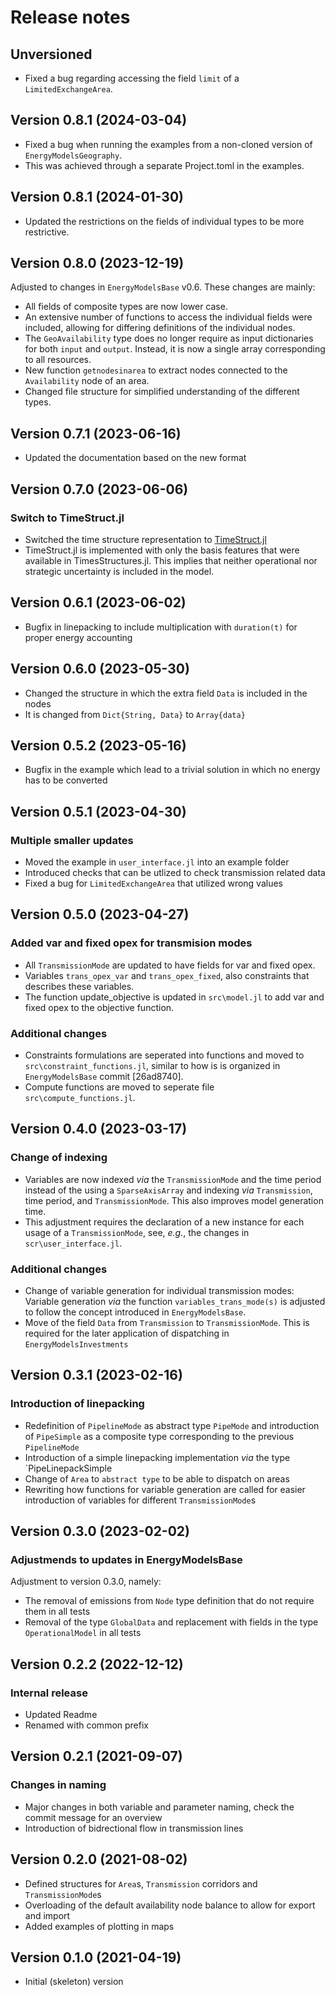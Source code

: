 # Release notes

## Unversioned

* Fixed a bug regarding accessing the field `limit` of a `LimitedExchangeArea`.

## Version 0.8.1 (2024-03-04)

* Fixed a bug when running the examples from a non-cloned version of `EnergyModelsGeography`.
* This was achieved through a separate Project.toml in the examples.

## Version 0.8.1 (2024-01-30)

* Updated the restrictions on the fields of individual types to be more restrictive.

## Version 0.8.0 (2023-12-19)

Adjusted to changes in `EnergyModelsBase` v0.6.
These changes are mainly:

* All fields of composite types are now lower case.
* An extensive number of functions to access the individual fields were included, allowing for differing definitions of the individual nodes.
* The `GeoAvailability` type does no longer require as input dictionaries for both `input` and `output`. Instead, it is now a single array corresponding to all resources.
* New function `getnodesinarea` to extract nodes connected to the `Availability` node of an area.
* Changed file structure for simplified understanding of the different types.

## Version 0.7.1 (2023-06-16)

* Updated the documentation based on the new format

## Version 0.7.0 (2023-06-06)

### Switch to TimeStruct.jl

* Switched the time structure representation to [TimeStruct.jl](https://github.com/sintefore/TimeStruct.jl)
* TimeStruct.jl is implemented with only the basis features that were available in TimesStructures.jl. This implies that neither operational nor strategic uncertainty is included in the model.

## Version 0.6.1 (2023-06-02)

* Bugfix in linepacking to include multiplication with `duration(t)` for proper energy accounting

## Version 0.6.0 (2023-05-30)

* Changed the structure in which the extra field `Data` is included in the nodes
* It is changed from `Dict{String, Data}` to `Array{data}`

## Version 0.5.2 (2023-05-16)

* Bugfix in the example which lead to a trivial solution in which no energy has to be converted

## Version 0.5.1 (2023-04-30)

### Multiple smaller updates

* Moved the example in `user_interface.jl` into an example folder
* Introduced checks that can be utlized to check transmission related data
* Fixed a bug for `LimitedExchangeArea` that utilized wrong values

## Version 0.5.0 (2023-04-27)

### Added var and fixed opex for transmision modes

* All `TransmissionMode` are updated to have fields for var and fixed opex.
* Variables `trans_opex_var` and `trans_opex_fixed`, also constraints that describes these variables.
* The function update_objective is updated in `src\model.jl` to add var and fixed opex to the objective function.

### Additional changes

* Constraints formulations are seperated into functions and moved to `src\constraint_functions.jl`, similar to how is is organized in `EnergyModelsBase` commit [26ad8740].
* Compute functions are moved to seperate file `src\compute_functions.jl`.

## Version 0.4.0 (2023-03-17)

### Change of indexing

* Variables are now indexed _via_ the `TransmissionMode` and the time period instead of the using a `SparseAxisArray` and indexing _via_ `Transmission`, time period, and `TransmissionMode`. This also improves model generation time.
* This adjustment requires the declaration of a new instance for each usage of a `TransmissionMode`, see, _e.g._, the changes in `scr\user_interface.jl`.

### Additional changes

* Change of variable generation for individual transmission modes: Variable generation _via_ the function `variables_trans_mode(s)` is adjusted to follow the concept introduced in `EnergyModelsBase`.
* Move of the field `Data` from `Transmission` to `TransmissionMode`. This is required for the later application of dispatching in `EnergyModelsInvestments`

## Version 0.3.1 (2023-02-16)

### Introduction of linepacking

* Redefinition of `PipelineMode` as abstract type `PipeMode` and introduction of `PipeSimple` as a composite type corresponding to the previous `PipelineMode`
* Introduction of a simple linepacking implementation _via_ the type `PipeLinepackSimple
* Change of `Area` to `abstract type` to be able to dispatch on areas
* Rewriting how functions for variable generation are called for easier introduction of variables for different `TransmissionMode`s

## Version 0.3.0 (2023-02-02)

### Adjustmends to updates in EnergyModelsBase

Adjustment to version 0.3.0, namely:

* The removal of emissions from `Node` type definition that do not require them in all tests
* Removal of the type `GlobalData` and replacement with fields in the type `OperationalModel` in all tests

## Version 0.2.2 (2022-12-12)

### Internal release

* Updated Readme
* Renamed with common prefix

## Version 0.2.1 (2021-09-07)

### Changes in naming

* Major changes in both variable and parameter naming, check the commit message for an overview
* Introduction of bidrectional flow in transmission lines

## Version 0.2.0 (2021-08-02)

* Defined structures for `Area`s, `Transmission` corridors and `TransmissionMode`s
* Overloading of the default availability node balance to allow for export and import
* Added examples of plotting in maps

## Version 0.1.0 (2021-04-19)

* Initial (skeleton) version
